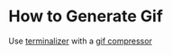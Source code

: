 # How to Generate Gif

Use [terminalizer](https://terminalizer.com) with a [gif compressor](https://gifcompressor.com/)